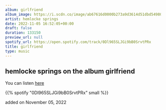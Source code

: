 ```yaml
---
album: girlfriend
album_image: https://i.scdn.co/image/ab67616d0000b273a9d3614d51dbd54980502f15
artist: hemlocke springs
date: 2022-11-05 16:52:05+00:00
draft: false
duration: 133150
preview_url: null
spotify_url: https://open.spotify.com/track/0Dl965SLJGi9bB0SrvtPRx
title: girlfriend
type: music
---
```



## hemlocke springs on the album girlfriend

You can listen [here](https://open.spotify.com/track/0Dl965SLJGi9bB0SrvtPRx)

{{% spotify "0Dl965SLJGi9bB0SrvtPRx" small %}}

added on November 05, 2022